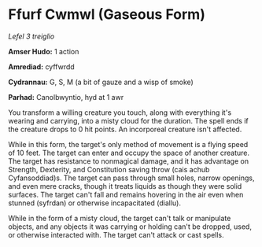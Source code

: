 # Ffurf Cwmwl (Gaseous Form)

*Lefel 3 treiglio*

**Amser Hudo:** 1 action

**Amrediad:** cyffwrdd

**Cydrannau:** G, S, M (a bit of gauze and a wisp of smoke)

**Parhad:** Canolbwyntio, hyd at 1 awr

You transform a willing creature you touch, along with everything it's wearing and carrying, into a misty cloud for the duration. The spell ends if the creature drops to 0 hit points. An incorporeal creature isn't affected.

While in this form, the target's only method of movement is a flying speed of 10 feet. The target can enter and occupy the space of another creature. The target has resistance to nonmagical damage, and it has advantage on Strength, Dexterity, and Constitution saving throw (cais achub Cyfansoddiad)s. The target can pass through small holes, narrow openings, and even mere cracks, though it treats liquids as though they were solid surfaces. The target can't fall and remains hovering in the air even when stunned (syfrdan) or otherwise incapacitated (diallu).

While in the form of a misty cloud, the target can't talk or manipulate objects, and any objects it was carrying or holding can't be dropped, used, or otherwise interacted with. The target can't attack or cast spells.